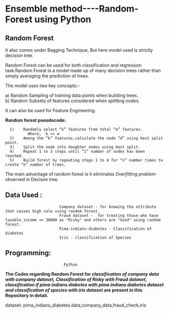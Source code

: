 # Ensemble method----Random-Forest using Python

## Random Forest
It also comes under Bagging Technique, But here model used is strictly decision tree.

Random Forest can be used for both classification and regression task.Random Forest is a model made up of many decision trees rather than simply averaging the prediction of trees.

The model uses two key concepts:-

a) Random Sampling of training data points when building trees.\
b) Random Subsets of features considered when splitting nodes.

It can also be used for Feature Engineering.

 **Random forest pseudocode:**
 
      1)	Randomly select “k” features from total “m” features.
              Where,  k << m
      2)	Among the “k” features,calculate the node “d” using best split point.
      3)	Split the node into daughter nodes using best split.
      4)	Repeat 1 to 3 steps until “1” number of nodes has been reached.
      5)	Build forest by repeating steps 1 to 4 for “n” number times to create “n” number of trees.

The main advantage of random forest is it eliminates *Overfitting problem* observed in Decison tree.

## Data Used :
                            Company dataset - for knowing the attribute that causes high sale using random forest.
                            Fraud dataset -  for treating those who have taxable_income <= 30000 as "Risky" and others are "Good" using random forest.
                            Pima-indians-diabetes - Classification of diabetes 
                            Iris - classification of Species

## Programming:
                              Python


**The Codes regarding  Random Forest for *classification of company data with company dataset, Classification of Risky with Fraud dataset, classification if pima indians diabetes with pima indians diabetes dataset and classification of species with iris dataset* are present in this Repository in detail.**
















dataset: pima_indians_diabetes.data,company_data,fraud_check,iris
